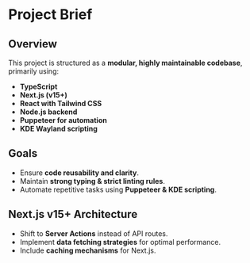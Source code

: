 # Project Brief

## Overview
This project is structured as a **modular, highly maintainable codebase**, primarily using:
- **TypeScript**
- **Next.js (v15+)**
- **React with Tailwind CSS**
- **Node.js backend**
- **Puppeteer for automation**
- **KDE Wayland scripting**

## Goals
- Ensure **code reusability and clarity**.
- Maintain **strong typing & strict linting rules**.
- Automate repetitive tasks using **Puppeteer & KDE scripting**.

## Next.js v15+ Architecture
- Shift to **Server Actions** instead of API routes.
- Implement **data fetching strategies** for optimal performance.
- Include **caching mechanisms** for Next.js.
